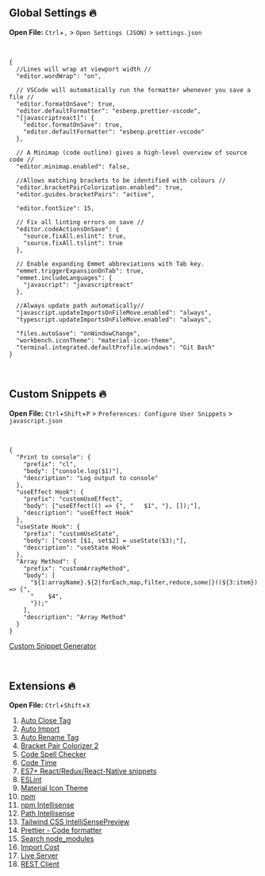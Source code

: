 ## Global Settings 🔥

**Open File:** `Ctrl`+`,` > `Open Settings (JSON)` > `settings.json`

<br />

```
{
  //Lines will wrap at viewport width //
  "editor.wordWrap": "on",

  // VSCode will automatically run the formatter whenever you save a file //
  "editor.formatOnSave": true,
  "editor.defaultFormatter": "esbenp.prettier-vscode",
  "[javascriptreact]": {
    "editor.formatOnSave": true,
    "editor.defaultFormatter": "esbenp.prettier-vscode"
  },

  // A Minimap (code outline) gives a high-level overview of source code //
  "editor.minimap.enabled": false,

  //Allows matching brackets to be identified with colours //
  "editor.bracketPairColorization.enabled": true,
  "editor.guides.bracketPairs": "active",

  "editor.fontSize": 15,

  // Fix all linting errors on save //
  "editor.codeActionsOnSave": {
    "source.fixAll.eslint": true,
    "source.fixAll.tslint": true
  },

  // Enable expanding Emmet abbreviations with Tab key.
  "emmet.triggerExpansionOnTab": true,
  "emmet.includeLanguages": {
    "javascript": "javascriptreact"
  },

  //Always update path automatically//
  "javascript.updateImportsOnFileMove.enabled": "always",
  "typescript.updateImportsOnFileMove.enabled": "always",

  "files.autoSave": "onWindowChange",
  "workbench.iconTheme": "material-icon-theme",
  "terminal.integrated.defaultProfile.windows": "Git Bash"
}
```

<br/>

## Custom Snippets 🔥

**Open File:** `Ctrl`+`Shift`+`P` > `Preferences: Configure User Snippets` > `javascript.json`

<br />

```
{
  "Print to console": {
    "prefix": "cl",
    "body": ["console.log($1)"],
    "description": "Log output to console"
  },
  "useEffect Hook": {
    "prefix": "customUseEffect",
    "body": ["useEffect(() => {", "   $1", "}, []);"],
    "description": "useEffect Hook"
  },
  "useState Hook": {
    "prefix": "customUseState",
    "body": ["const [$1, set$2] = useState($3);"],
    "description": "useState Hook"
  },
  "Array Method": {
    "prefix": "customArrayMethod",
    "body": [
      "${1:arrayName}.${2|forEach,map,filter,reduce,some|}((${3:item}) => {",
      "    $4",
      "});"
    ],
    "description": "Array Method"
  }
}
```

[Custom Snippet Generator](https://snippet-generator.app/)

<br/>

## Extensions 🔥

**Open File:** `Ctrl`+`Shift`+`X`

1. [Auto Close Tag](https://marketplace.visualstudio.com/items?itemName=formulahendry.auto-close-tag)
2. [Auto Import](https://marketplace.visualstudio.com/items?itemName=steoates.autoimport)
3. [Auto Rename Tag](https://marketplace.visualstudio.com/items?itemName=formulahendry.auto-rename-tag)
4. [Bracket Pair Colorizer 2](https://marketplace.visualstudio.com/items?itemName=CoenraadS.bracket-pair-colorizer-2)
5. [Code Spell Checker](https://marketplace.visualstudio.com/items?itemName=streetsidesoftware.code-spell-checker)
6. [Code Time](https://marketplace.visualstudio.com/items?itemName=softwaredotcom.swdc-vscode)
7. [ES7+ React/Redux/React-Native snippets](https://marketplace.visualstudio.com/items?itemName=dsznajder.es7-react-js-snippets)
8. [ESLint](https://marketplace.visualstudio.com/items?itemName=dbaeumer.vscode-eslint)
9. [Material Icon Theme](https://marketplace.visualstudio.com/items?itemName=PKief.material-icon-theme)
10. [npm](https://marketplace.visualstudio.com/items?itemName=eg2.vscode-npm-script)
11. [npm Intellisense](https://marketplace.visualstudio.com/items?itemName=christian-kohler.npm-intellisense)
12. [Path Intellisense](https://marketplace.visualstudio.com/items?itemName=christian-kohler.path-intellisense)
13. [Tailwind CSS IntelliSensePreview](https://marketplace.visualstudio.com/items?itemName=bradlc.vscode-tailwindcss)
14. [Prettier - Code formatter](https://marketplace.visualstudio.com/items?itemName=esbenp.prettier-vscode)
15. [Search node_modules](https://marketplace.visualstudio.com/items?itemName=jasonnutter.search-node-modules)
16. [Import Cost](https://marketplace.visualstudio.com/items?itemName=wix.vscode-import-cost)
17. [Live Server](https://marketplace.visualstudio.com/items?itemName=ritwickdey.LiveServer)
18. [REST Client](https://marketplace.visualstudio.com/items?itemName=humao.rest-client)

